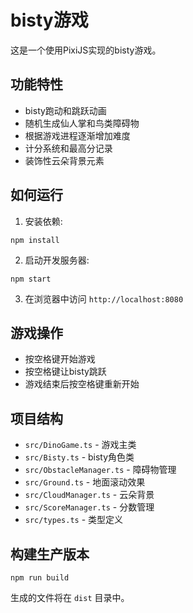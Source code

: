 # bisty游戏

这是一个使用PixiJS实现的bisty游戏。

## 功能特性

- bisty跑动和跳跃动画
- 随机生成仙人掌和鸟类障碍物
- 根据游戏进程逐渐增加难度
- 计分系统和最高分记录
- 装饰性云朵背景元素

## 如何运行

1. 安装依赖:

```
npm install
```

2. 启动开发服务器:

```
npm start
```

3. 在浏览器中访问 `http://localhost:8080`

## 游戏操作

- 按空格键开始游戏
- 按空格键让bisty跳跃
- 游戏结束后按空格键重新开始

## 项目结构

- `src/DinoGame.ts` - 游戏主类
- `src/Bisty.ts` - bisty角色类
- `src/ObstacleManager.ts` - 障碍物管理
- `src/Ground.ts` - 地面滚动效果
- `src/CloudManager.ts` - 云朵背景
- `src/ScoreManager.ts` - 分数管理
- `src/types.ts` - 类型定义

## 构建生产版本

```
npm run build
```

生成的文件将在 `dist` 目录中。 